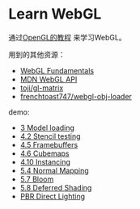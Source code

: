 # Learn WebGL

通过[OpenGL的教程](https://learnopengl-cn.github.io/) 来学习WebGL。

用到的其他资源：
+ [WebGL Fundamentals](https://webglfundamentals.org)
+ [MDN WebGL API](https://developer.mozilla.org/zh-CN/docs/Web/API/WebGL_API)
+ [toji/gl-matrix](https://github.com/toji/gl-matrix)
+ [frenchtoast747/webgl-obj-loader](https://github.com/frenchtoast747/webgl-obj-loader)

demo:
+ [3 Model loading](https://learnwebgl.arthas.me/demo/03-Model-Loading/index.html)
+ [4.2 Stencil testing](https://learnwebgl.arthas.me/demo/04-Advanced-WebGL/02-Stencil-testing/index.html)
+ [4.5 Framebuffers](https://learnwebgl.arthas.me/demo/04-Advanced-WebGL/05-Framebuffers/index.html)
+ [4.6 Cubemaps](https://learnwebgl.arthas.me/demo/04-Advanced-WebGL/06-Cubemaps/index.html)
+ [4.10 Instancing](https://learnwebgl.arthas.me/demo/04-Advanced-WebGL/10-Instancing/index.html)
+ [5.4 Normal Mapping](https://learnwebgl.arthas.me/demo/05-Advanced-Lighting/04-Normal-Mapping/index.html)
+ [5.7 Bloom](https://learnwebgl.arthas.me/demo/05-Advanced-Lighting/07-Bloom/index.html)
+ [5.8 Deferred Shading](https://learnwebgl.arthas.me/demo/05-Advanced-Lighting/08-Deferred-Shading/index.html)
+ [PBR Direct Lighting](https://learnwebgl.arthas.me/demo/PBR/Lighting/01/index.html)